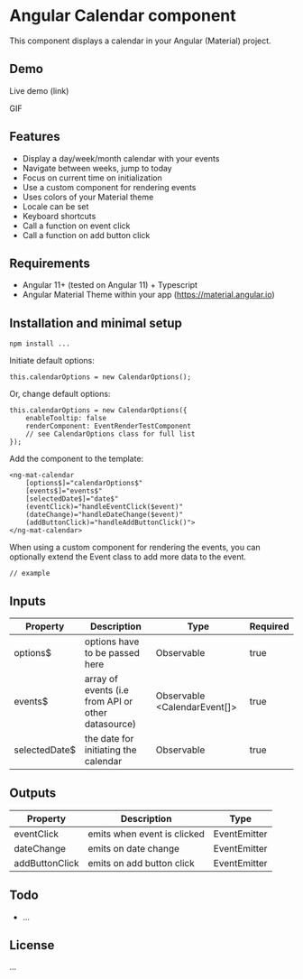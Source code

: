 # Angular Calendar component

This component displays a calendar in your Angular (Material) project. 

## Demo
Live demo (link)

GIF

## Features
- Display a day/week/month calendar with your events
- Navigate between weeks, jump to today
- Focus on current time on initialization
- Use a custom component for rendering events
- Uses colors of your Material theme
- Locale can be set
- Keyboard shortcuts
- Call a function on event click
- Call a function on add button click

## Requirements
- Angular 11+ (tested on Angular 11) + Typescript
- Angular Material Theme within your app (https://material.angular.io)

## Installation and minimal setup
```
npm install ...
```

Initiate default options:
```
this.calendarOptions = new CalendarOptions();
```

Or, change default options:
```
this.calendarOptions = new CalendarOptions({
    enableTooltip: false
    renderComponent: EventRenderTestComponent
    // see CalendarOptions class for full list
});

```

Add the component to the template:

```
<ng-mat-calendar
    [options$]="calendarOptions$"
    [events$]="events$"
    [selectedDate$]="date$"
    (eventClick)="handleEventClick($event)"
    (dateChange)="handleDateChange($event)"
    (addButtonClick)="handleAddButtonClick()">
</ng-mat-calendar>
```

When using a custom component for rendering the events, you can optionally extend the Event class to add more data to the event.

```
// example
```

## Inputs
| Property        | Description                                         | Type              | Required |
|-----------------|-----------------------------------------------------|-------------------|----------|
| options$        | options have to be passed here                      | Observable <CalendarOptions>   | true     |
| events$         | array of events (i.e from API or other datasource)  | Observable <CalendarEvent[]>   | true     |
| selectedDate$   | the date for initiating the calendar                | Observable <Date> | true     |

## Outputs
| Property        | Description                                         | Type                          |
|-----------------|-----------------------------------------------------|-------------------------------|
| eventClick      | emits when event is clicked                         | EventEmitter<CalendarEvent>   |
| dateChange      | emits on date change                                | EventEmitter<Date>            |
| addButtonClick  | emits on add button click                           | EventEmitter<any>             |

## Todo
- ...

## License
...